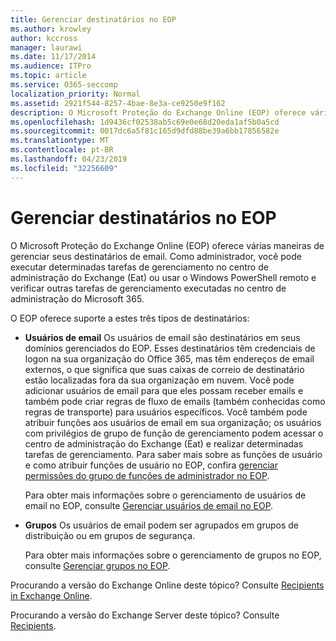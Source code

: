 ```yaml
---
title: Gerenciar destinatários no EOP
ms.author: krowley
author: kccross
manager: laurawi
ms.date: 11/17/2014
ms.audience: ITPro
ms.topic: article
ms.service: O365-seccomp
localization_priority: Normal
ms.assetid: 2921f544-8257-4bae-8e3a-ce9250e9f162
description: O Microsoft Proteção do Exchange Online (EOP) oferece várias maneiras de gerenciar seus destinatários de email. Como administrador, você pode executar determinadas tarefas de gerenciamento no centro de administração do Exchange (Eat) ou usar o Windows PowerShell remoto e verificar outras tarefas de gerenciamento executadas no centro de administração do Microsoft 365.
ms.openlocfilehash: 1d9436cf02538ab5c69e0e68d20eda1af5b0a5cd
ms.sourcegitcommit: 0017dc6a5f81c165d9dfd88be39a6bb17856582e
ms.translationtype: MT
ms.contentlocale: pt-BR
ms.lasthandoff: 04/23/2019
ms.locfileid: "32256609"
---
```

# <a name="manage-recipients-in-eop"></a>Gerenciar destinatários no EOP

O Microsoft Proteção do Exchange Online (EOP) oferece várias maneiras de gerenciar seus destinatários de email. Como administrador, você pode executar determinadas tarefas de gerenciamento no centro de administração do Exchange (Eat) ou usar o Windows PowerShell remoto e verificar outras tarefas de gerenciamento executadas no centro de administração do Microsoft 365.
  
O EOP oferece suporte a estes três tipos de destinatários:
  
- **Usuários de email** Os usuários de email são destinatários em seus domínios gerenciados do EOP. Esses destinatários têm credenciais de logon na sua organização do Office 365, mas têm endereços de email externos, o que significa que suas caixas de correio de destinatário estão localizadas fora da sua organização em nuvem. Você pode adicionar usuários de email para que eles possam receber emails e também pode criar regras de fluxo de emails (também conhecidas como regras de transporte) para usuários específicos. Você também pode atribuir funções aos usuários de email em sua organização; os usuários com privilégios de grupo de função de gerenciamento podem acessar o centro de administração do Exchange (Eat) e realizar determinadas tarefas de gerenciamento. Para saber mais sobre as funções de usuário e como atribuir funções de usuário no EOP, confira [gerenciar permissões do grupo de funções de administrador no EOP](manage-admin-role-group-permissions-in-eop.md).
    
    Para obter mais informações sobre o gerenciamento de usuários de email no EOP, consulte [Gerenciar usuários de email no EOP](manage-mail-users-in-eop.md).
    
- **Grupos** Os usuários de email podem ser agrupados em grupos de distribuição ou em grupos de segurança. 
    
    Para obter mais informações sobre o gerenciamento de grupos no EOP, consulte [Gerenciar grupos no EOP](manage-groups-in-eop.md).
    
Procurando a versão do Exchange Online deste tópico? Consulte [Recipients in Exchange Online](http://technet.microsoft.com/library/50d16941-5cd7-435d-8715-e2b69f8410ab.aspx).
  
Procurando a versão do Exchange Server deste tópico? Consulte [Recipients](http://technet.microsoft.com/library/40300ed4-85a5-463d-bb3a-cf787bd44e9d.aspx).
  

